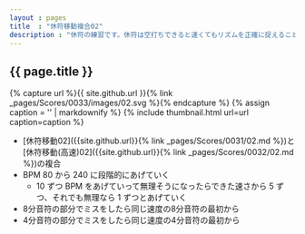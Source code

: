 ```yaml
---
layout : pages
title  : "休符移動複合02"
description : "休符の練習です。休符は空打ちできると速くてもリズムを正確に捉えることができるかと思います。途中で8分に変わります。どちらの休符も刻めるようにしましょう。"
---
```


## {{ page.title }}

{% capture url %}{{ site.github.url }}{% link _pages/Scores/0033/images/02.svg %}{% endcapture %}
{% assign caption = '' | markdownify %}
{% include thumbnail.html url=url caption=caption %}

*  [休符移動02]({{site.github.url}}{% link _pages/Scores/0031/02.md %})と[休符移動(高速)02]({{site.github.url}}{% link _pages/Scores/0032/02.md %})の複合
* BPM 80 から 240 に段階的にあげていく
  * 10 ずつ BPM をあげていって無理そうになったらできた速さから 5 ずつ、それでも無理なら 1 ずつとあげていく
* 8分音符の部分でミスをしたら同じ速度の8分音符の最初から
* 4分音符の部分でミスをしたら同じ速度の4分音符の最初から